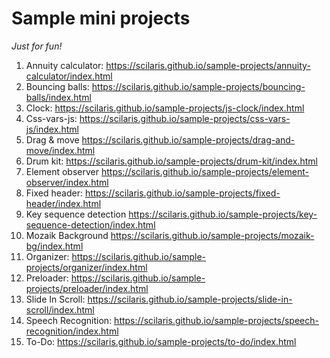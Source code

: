 # Sample mini projects

_Just for fun!_

1. Annuity calculator: https://scilaris.github.io/sample-projects/annuity-calculator/index.html
1. Bouncing balls: https://scilaris.github.io/sample-projects/bouncing-balls/index.html
1. Clock: https://scilaris.github.io/sample-projects/js-clock/index.html
1. Css-vars-js: https://scilaris.github.io/sample-projects/css-vars-js/index.html
1. Drag & move https://scilaris.github.io/sample-projects/drag-and-move/index.html
1. Drum kit: https://scilaris.github.io/sample-projects/drum-kit/index.html
1. Element observer https://scilaris.github.io/sample-projects/element-observer/index.html
1. Fixed header: https://scilaris.github.io/sample-projects/fixed-header/index.html
1. Key sequence detection https://scilaris.github.io/sample-projects/key-sequence-detection/index.html
1. Mozaik Background https://scilaris.github.io/sample-projects/mozaik-bg/index.html
1. Organizer: https://scilaris.github.io/sample-projects/organizer/index.html
1. Preloader: https://scilaris.github.io/sample-projects/preloader/index.html
1. Slide In Scroll: https://scilaris.github.io/sample-projects/slide-in-scroll/index.html
1. Speech Recognition: https://scilaris.github.io/sample-projects/speech-recognition/index.html
1. To-Do: https://scilaris.github.io/sample-projects/to-do/index.html
